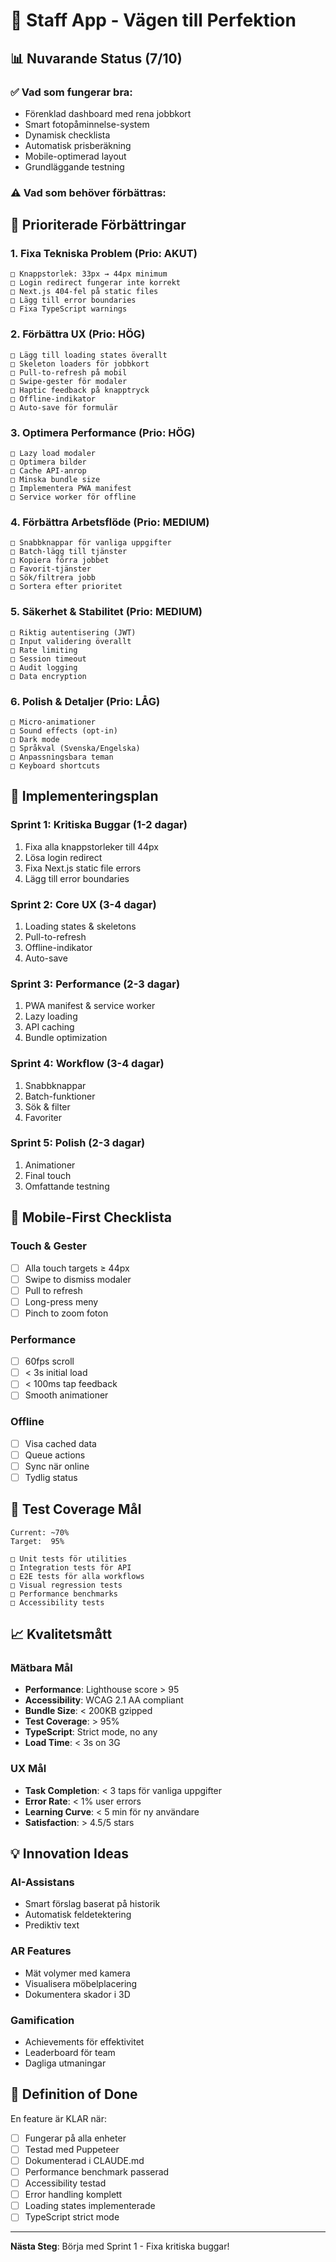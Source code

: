 # 🎯 Staff App - Vägen till Perfektion

## 📊 Nuvarande Status (7/10)

### ✅ Vad som fungerar bra:
- Förenklad dashboard med rena jobbkort
- Smart fotopåminnelse-system
- Dynamisk checklista
- Automatisk prisberäkning
- Mobile-optimerad layout
- Grundläggande testning

### ⚠️ Vad som behöver förbättras:

## 🔧 Prioriterade Förbättringar

### 1. **Fixa Tekniska Problem** (Prio: AKUT)
```
□ Knappstorlek: 33px → 44px minimum
□ Login redirect fungerar inte korrekt
□ Next.js 404-fel på static files
□ Lägg till error boundaries
□ Fixa TypeScript warnings
```

### 2. **Förbättra UX** (Prio: HÖG)
```
□ Lägg till loading states överallt
□ Skeleton loaders för jobbkort
□ Pull-to-refresh på mobil
□ Swipe-gester för modaler
□ Haptic feedback på knapptryck
□ Offline-indikator
□ Auto-save för formulär
```

### 3. **Optimera Performance** (Prio: HÖG)
```
□ Lazy load modaler
□ Optimera bilder
□ Cache API-anrop
□ Minska bundle size
□ Implementera PWA manifest
□ Service worker för offline
```

### 4. **Förbättra Arbetsflöde** (Prio: MEDIUM)
```
□ Snabbknappar för vanliga uppgifter
□ Batch-lägg till tjänster
□ Kopiera förra jobbet
□ Favorit-tjänster
□ Sök/filtrera jobb
□ Sortera efter prioritet
```

### 5. **Säkerhet & Stabilitet** (Prio: MEDIUM)  
```
□ Riktig autentisering (JWT)
□ Input validering överallt
□ Rate limiting
□ Session timeout
□ Audit logging
□ Data encryption
```

### 6. **Polish & Detaljer** (Prio: LÅG)
```
□ Micro-animationer
□ Sound effects (opt-in)
□ Dark mode
□ Språkval (Svenska/Engelska)
□ Anpassningsbara teman
□ Keyboard shortcuts
```

## 🚀 Implementeringsplan

### Sprint 1: Kritiska Buggar (1-2 dagar)
1. Fixa alla knappstorleker till 44px
2. Lösa login redirect
3. Fixa Next.js static file errors
4. Lägg till error boundaries

### Sprint 2: Core UX (3-4 dagar)
1. Loading states & skeletons
2. Pull-to-refresh
3. Offline-indikator
4. Auto-save

### Sprint 3: Performance (2-3 dagar)
1. PWA manifest & service worker
2. Lazy loading
3. API caching
4. Bundle optimization

### Sprint 4: Workflow (3-4 dagar)
1. Snabbknappar
2. Batch-funktioner
3. Sök & filter
4. Favoriter

### Sprint 5: Polish (2-3 dagar)
1. Animationer
2. Final touch
3. Omfattande testning

## 📱 Mobile-First Checklista

### Touch & Gester
- [ ] Alla touch targets ≥ 44px
- [ ] Swipe to dismiss modaler
- [ ] Pull to refresh
- [ ] Long-press meny
- [ ] Pinch to zoom foton

### Performance
- [ ] 60fps scroll
- [ ] < 3s initial load
- [ ] < 100ms tap feedback
- [ ] Smooth animationer

### Offline
- [ ] Visa cached data
- [ ] Queue actions
- [ ] Sync när online
- [ ] Tydlig status

## 🧪 Test Coverage Mål

```
Current: ~70%
Target:  95%

□ Unit tests för utilities
□ Integration tests för API
□ E2E tests för alla workflows
□ Visual regression tests
□ Performance benchmarks
□ Accessibility tests
```

## 📈 Kvalitetsmått

### Mätbara Mål
- **Performance**: Lighthouse score > 95
- **Accessibility**: WCAG 2.1 AA compliant  
- **Bundle Size**: < 200KB gzipped
- **Test Coverage**: > 95%
- **TypeScript**: Strict mode, no any
- **Load Time**: < 3s on 3G

### UX Mål
- **Task Completion**: < 3 taps för vanliga uppgifter
- **Error Rate**: < 1% user errors
- **Learning Curve**: < 5 min för ny användare
- **Satisfaction**: > 4.5/5 stars

## 💡 Innovation Ideas

### AI-Assistans
- Smart förslag baserat på historik
- Automatisk feldetektering
- Prediktiv text

### AR Features  
- Mät volymer med kamera
- Visualisera möbelplacering
- Dokumentera skador i 3D

### Gamification
- Achievements för effektivitet
- Leaderboard för team
- Dagliga utmaningar

## 🎯 Definition of Done

En feature är KLAR när:
- [ ] Fungerar på alla enheter
- [ ] Testad med Puppeteer
- [ ] Dokumenterad i CLAUDE.md
- [ ] Performance benchmark passerad
- [ ] Accessibility testad
- [ ] Error handling komplett
- [ ] Loading states implementerade
- [ ] TypeScript strict mode

---

**Nästa Steg**: Börja med Sprint 1 - Fixa kritiska buggar!